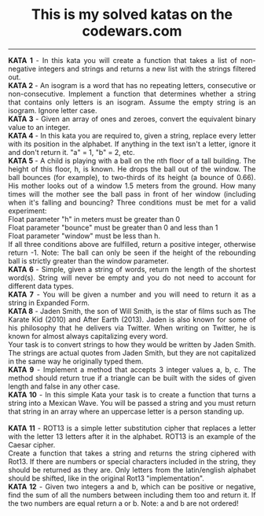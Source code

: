 <h1 align = "center"><b>This is my solved katas on the codewars.com</b></h1>
<hr>
<p align="justify">
<b>KATA 1 </b> - In this kata you will create a function that takes a list of non-negative integers and strings and returns a new list with the strings filtered out.<br>  
<b>KATA 2 </b> - An isogram is a word that has no repeating letters, consecutive or non-consecutive. Implement a function that determines whether a string that contains only letters is an isogram. Assume the empty string is an isogram. Ignore letter case.<br> 
<b>KATA 3 </b> - Given an array of ones and zeroes, convert the equivalent binary value to an integer.<br>
<b>KATA 4 </b> - In this kata you are required to, given a string, replace every letter with its position in the alphabet. If anything in the text isn't a letter, ignore it and don't return it. "a" = 1, "b" = 2, etc.<br>
<b>KATA 5 </b> - A child is playing with a ball on the nth floor of a tall building. The height of this floor, h, is known.
He drops the ball out of the window. The ball bounces (for example), to two-thirds of its height (a bounce of 0.66).
His mother looks out of a window 1.5 meters from the ground.
How many times will the mother see the ball pass in front of her window (including when it's falling and bouncing?
Three conditions must be met for a valid experiment:<br>
Float parameter "h" in meters must be greater than 0<br>
Float parameter "bounce" must be greater than 0 and less than 1<br>
Float parameter "window" must be less than h.<br>
If all three conditions above are fulfilled, return a positive integer, otherwise return -1.
Note:
The ball can only be seen if the height of the rebounding ball is strictly greater than the window parameter.<br>
<b>KATA 6 </b> - Simple, given a string of words, return the length of the shortest word(s).
String will never be empty and you do not need to account for different data types.<br>
  <b>KATA 7</b> - You will be given a number and you will need to return it as a string in Expanded Form.<br>
  <b>KATA 8</b> - Jaden Smith, the son of Will Smith, is the star of films such as The Karate Kid (2010) and After Earth (2013). Jaden is also known for some of his philosophy that he delivers via Twitter. When writing on Twitter, he is known for almost always capitalizing every word.<br>
Your task is to convert strings to how they would be written by Jaden Smith. The strings are actual quotes from Jaden Smith, but they are not capitalized in the same way he originally typed them.<br>
  <b>KATA 9</b> - Implement a method that accepts 3 integer values a, b, c. The method should return true if a triangle can be built with the sides of given length and false in any other case.<br>
  <b>KATA 10</b> - In this simple Kata your task is to create a function that turns a string into a Mexican Wave. You will be passed a string and you must return that string in an array where an uppercase letter is a person standing up.<br><br>
  <b>KATA 11</b> - ROT13 is a simple letter substitution cipher that replaces a letter with the letter 13 letters after it in the alphabet. ROT13 is an example of the Caesar cipher.<br>
Create a function that takes a string and returns the string ciphered with Rot13. If there are numbers or special characters included in the string, they should be returned as they are. Only letters from the latin/english alphabet should be shifted, like in the original Rot13 "implementation".<br>
  <b>KATA 12</b> - Given two integers a and b, which can be positive or negative, find the sum of all the numbers between including them too and return it. If the two numbers are equal return a or b.
Note: a and b are not ordered!<br>
</p>
